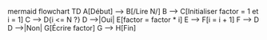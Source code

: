mermaid
flowchart TD
    A[Début] --> B[/Lire N/]
    B --> C[Initialiser factor = 1 et i = 1]
    C --> D{i <= N ?}
    D -->|Oui| E[factor = factor * i]
    E --> F[i = i + 1]
    F --> D
    D -->|Non| G[Écrire factor]
    G --> H[Fin]
